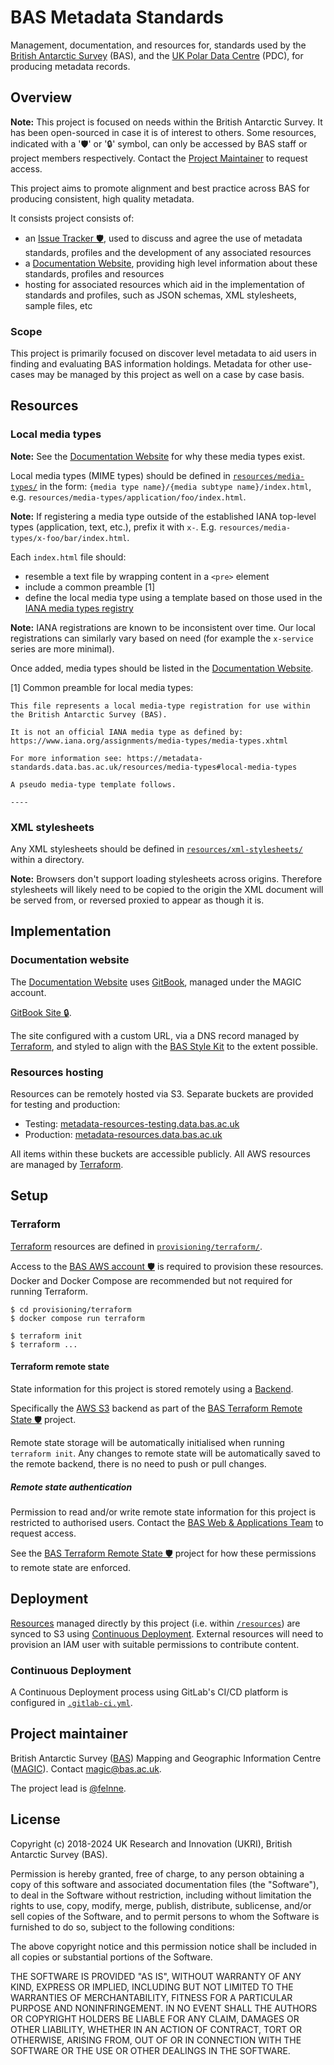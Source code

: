 # BAS Metadata Standards

Management, documentation, and resources for, standards used by the [British Antarctic Survey](https://www.bas.ac.uk) 
(BAS), and the [UK Polar Data Centre](https://www.bas.ac.uk/pdc) (PDC), for producing metadata records.

## Overview

**Note:** This project is focused on needs within the British Antarctic Survey. It has been open-sourced in case it is
of interest to others. Some resources, indicated with a '🛡' or '🔒' symbol, can only be accessed by BAS staff or
project members respectively. Contact the [Project Maintainer](#project-maintainer) to request access.

This project aims to promote alignment and best practice across BAS for producing consistent, high quality metadata.

It consists project consists of:

- an [Issue Tracker 🛡️](https://gitlab.data.bas.ac.uk/uk-pdc/metadata-infrastructure/metadata-standards/-/issues),
  used to discuss and agree the use of metadata standards, profiles and the development of any associated resources
- a [Documentation Website](https://metadata-standards.data.bas.ac.uk), providing high level information about these
  standards, profiles and resources
- hosting for associated resources which aid in the implementation of standards and profiles, such as JSON schemas, 
  XML stylesheets, sample files, etc

### Scope

This project is primarily focused on discover level metadata to aid users in finding and evaluating BAS information 
holdings. Metadata for other use-cases may be managed by this project as well on a case by case basis.

## Resources

### Local media types

**Note:** See the [Documentation Website](https://metadata-standards.data.bas.ac.uk/resources/media-types) for why 
these media types exist.

Local media types (MIME types) should be defined in [`resources/media-types/`](/resources/media-types/) in the form:
`{media type name}/{media subtype name}/index.html`, e.g. `resources/media-types/application/foo/index.html`.

**Note:** If registering a media type outside of the established IANA top-level types (application, text, etc.), prefix 
it with `x-`. E.g. `resources/media-types/x-foo/bar/index.html`.

Each `index.html` file should:

- resemble a text file by wrapping content in a `<pre>` element
- include a common preamble [1]
- define the local media type using a template based on those used in the 
  [IANA media types registry](https://www.iana.org/assignments/media-types/media-types.xhtml)

**Note:** IANA registrations are known to be inconsistent over time. Our local registrations can similarly vary based
on need (for example the `x-service` series are more minimal).

Once added, media types should be listed in the 
[Documentation Website](https://metadata-standards.data.bas.ac.uk/resources/media-types).

[1] Common preamble for local media types:

```
This file represents a local media-type registration for use within the British Antarctic Survey (BAS).

It is not an official IANA media type as defined by: https://www.iana.org/assignments/media-types/media-types.xhtml

For more information see: https://metadata-standards.data.bas.ac.uk/resources/media-types#local-media-types

A pseudo media-type template follows.

----
```

### XML stylesheets

Any XML stylesheets should be defined in [`resources/xml-stylesheets/`](/resources/xml-stylesheets/) within a directory.

**Note:** Browsers don't support loading stylesheets across origins. Therefore stylesheets will likely need to be
copied to the origin the XML document will be served from, or reversed proxied to appear as though it is.

## Implementation

### Documentation website

The [Documentation Website](https://metadata-standards.data.bas.ac.uk) uses [GitBook](https://www.gitbook.com), 
managed under the MAGIC account.

[GitBook Site 🔒](https://app.gitbook.com/o/-MbhSFJ1AEZxhIfX9tgr/sites/site_lZkoI).

The site configured with a custom URL, via a DNS record managed by [Terraform](#terraform), and styled to align with 
the [BAS Style Kit](https://style-kit.web.bas.ac.uk) to the extent possible.

### Resources hosting

Resources can be remotely hosted via S3. Separate buckets are provided for testing and production:

- Testing: [metadata-resources-testing.data.bas.ac.uk](https://metadata-resources-testing.data.bas.ac.uk)
- Production: [metadata-resources.data.bas.ac.uk](https://metadata-resources.data.bas.ac.uk)

All items within these buckets are accessible publicly. All AWS resources are managed by [Terraform](#terraform).

## Setup

### Terraform

[Terraform](https://terraform.io) resources are defined in [`provisioning/terraform/`](/provisioning/terraform/).

Access to the [BAS AWS account 🛡️](https://gitlab.data.bas.ac.uk/WSF/bas-aws) is required to provision these resources.
Docker and Docker Compose are recommended but not required for running Terraform.

```shell
$ cd provisioning/terraform
$ docker compose run terraform

$ terraform init
$ terraform ...
```

#### Terraform remote state

State information for this project is stored remotely using a
[Backend](https://www.terraform.io/docs/backends/index.html).

Specifically the [AWS S3](https://www.terraform.io/docs/backends/types/s3.html) backend as part of the
[BAS Terraform Remote State 🛡️](https://gitlab.data.bas.ac.uk/WSF/terraform-remote-state) project.

Remote state storage will be automatically initialised when running `terraform init`. Any changes to remote state will
be automatically saved to the remote backend, there is no need to push or pull changes.

##### Remote state authentication

Permission to read and/or write remote state information for this project is restricted to authorised users. Contact
the [BAS Web & Applications Team](mailto:servicedesk@bas.ac.uk) to request access.

See the [BAS Terraform Remote State 🛡️](https://gitlab.data.bas.ac.uk/WSF/terraform-remote-state) project for how these
permissions to remote state are enforced.

## Deployment

[Resources](#resources) managed directly by this project (i.e. within [`/resources`](#resources)) are synced to S3 
using [Continuous Deployment](#continuous-deployment). External resources will need to provision an IAM user with 
suitable permissions to contribute content.

### Continuous Deployment

A Continuous Deployment process using GitLab's CI/CD platform is configured in [`.gitlab-ci.yml`](/.gitlab-ci.yml). 

## Project maintainer

British Antarctic Survey ([BAS](https://www.bas.ac.uk)) Mapping and Geographic Information Centre
([MAGIC](https://www.bas.ac.uk/teams/magic)). Contact [magic@bas.ac.uk](mailto:magic@bas.ac.uk).

The project lead is [@felnne](https://www.bas.ac.uk/profile/felnne).

## License

Copyright (c) 2018-2024 UK Research and Innovation (UKRI), British Antarctic Survey (BAS).

Permission is hereby granted, free of charge, to any person obtaining a copy
of this software and associated documentation files (the "Software"), to deal
in the Software without restriction, including without limitation the rights
to use, copy, modify, merge, publish, distribute, sublicense, and/or sell
copies of the Software, and to permit persons to whom the Software is
furnished to do so, subject to the following conditions:

The above copyright notice and this permission notice shall be included in all
copies or substantial portions of the Software.

THE SOFTWARE IS PROVIDED "AS IS", WITHOUT WARRANTY OF ANY KIND, EXPRESS OR
IMPLIED, INCLUDING BUT NOT LIMITED TO THE WARRANTIES OF MERCHANTABILITY,
FITNESS FOR A PARTICULAR PURPOSE AND NONINFRINGEMENT. IN NO EVENT SHALL THE
AUTHORS OR COPYRIGHT HOLDERS BE LIABLE FOR ANY CLAIM, DAMAGES OR OTHER
LIABILITY, WHETHER IN AN ACTION OF CONTRACT, TORT OR OTHERWISE, ARISING FROM,
OUT OF OR IN CONNECTION WITH THE SOFTWARE OR THE USE OR OTHER DEALINGS IN THE
SOFTWARE.
